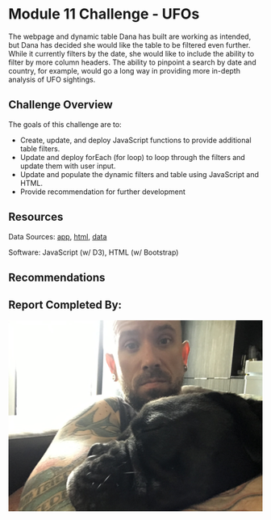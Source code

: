 # Module 11 Challenge - UFOs

The webpage and dynamic table Dana has built are working as intended, but Dana has decided she would like the table to be filtered even further. While it currently filters by the date, she would like to include the ability to filter by more column headers. The ability to pinpoint a search by date and country, for example, would go a long way in providing more in-depth analysis of UFO sightings.

## Challenge Overview

The goals of this challenge are to:

- Create, update, and deploy JavaScript functions to provide additional table filters.
- Update and deploy forEach (for loop) to loop through the filters and update them with user input.
- Update and populate the dynamic filters and table using JavaScript and HTML.
- Provide recommendation for further development

## Resources
Data Sources: [app](static/js/app.js), [html](index.html), [data](static/js/data.js)

Software: JavaScript (w/ D3), HTML (w/ Bootstrap)

## Recommendations

## Report Completed By:
![](static\images/Sal.jpg)

